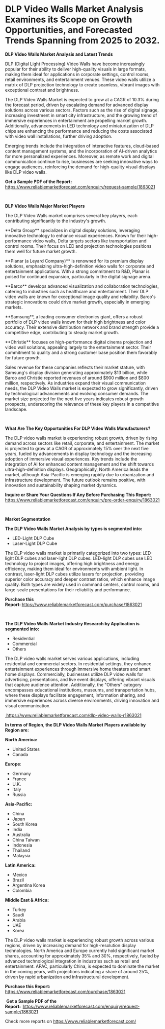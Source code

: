 <p><h1>DLP Video Walls Market Analysis Examines its Scope on Growth Opportunities, and Forecasted Trends Spanning from 2025 to 2032.</h1></p><p><strong>DLP Video Walls Market Analysis and Latest Trends</strong></p>
<p><p>DLP (Digital Light Processing) Video Walls have become increasingly popular for their ability to deliver high-quality visuals in large formats, making them ideal for applications in corporate settings, control rooms, retail environments, and entertainment venues. These video walls utilize a matrix of DLP projection technology to create seamless, vibrant images with exceptional contrast and brightness.</p><p>The DLP Video Walls Market is expected to grow at a CAGR of 10.3% during the forecast period, driven by escalating demand for advanced display solutions across various sectors. Factors such as the rise of digital signage, increasing investment in smart city infrastructure, and the growing trend of immersive experiences in entertainment are propelling market growth. Additionally, advancements in LED technology and miniaturization of DLP chips are enhancing the performance and reducing the costs associated with video wall installations, further driving adoption.</p><p>Emerging trends include the integration of interactive features, cloud-based content management systems, and the incorporation of AI-driven analytics for more personalized experiences. Moreover, as remote work and digital communication continue to rise, businesses are seeking innovative ways to engage audiences, reinforcing the demand for high-quality visual displays like DLP video walls.</p></p>
<p><strong>Get a Sample PDF of the Report:&nbsp;</strong> <a href="https://www.reliablemarketforecast.com/enquiry/request-sample/1863021?utm_campaign=2296&utm_medium=2&utm_source=Github&utm_content=ia&utm_term=07022025&utm_id=dlp-video-walls">https://www.reliablemarketforecast.com/enquiry/request-sample/1863021</a></p>
<p>&nbsp;</p>
<p><strong>DLP Video Walls Major Market Players</strong></p>
<p><p>The DLP Video Walls market comprises several key players, each contributing significantly to the industry's growth. </p><p>**Delta Group** specializes in digital display solutions, leveraging innovative technology to enhance visual experiences. Known for their high-performance video walls, Delta targets sectors like transportation and control rooms. Their focus on LED and projection technologies positions them well for future market growth.</p><p>**Planar (a Leyard Company)** is renowned for its premium display solutions, emphasizing ultra-high-definition video walls for corporate and entertainment applications. With a strong commitment to R&D, Planar is poised for continued expansion, particularly in the digital signage arena.</p><p>**Barco** develops advanced visualization and collaboration technologies, catering to industries such as healthcare and entertainment. Their DLP video walls are known for exceptional image quality and reliability. Barco's strategic innovations could drive market growth, especially in emerging markets.</p><p>**Samsung**, a leading consumer electronics giant, offers a robust portfolio of DLP video walls known for their high brightness and color accuracy. Their extensive distribution network and brand strength provide a competitive edge, contributing to steady market growth.</p><p>**Christie** focuses on high-performance digital cinema projection and video wall solutions, appealing largely to the entertainment sector. Their commitment to quality and a strong customer base position them favorably for future growth.</p><p>Sales revenue for these companies reflects their market stature, with Samsung's display division generating approximately $13 billion, while Barco and Christie reported revenues of around $900 million and $800 million, respectively. As industries expand their visual communication needs, the DLP Video Walls market is expected to grow significantly, driven by technological advancements and evolving consumer demands. The market size projected for the next five years indicates robust growth prospects, underscoring the relevance of these key players in a competitive landscape.</p></p>
<p>&nbsp;</p>
<p><strong>What Are The Key Opportunities For DLP Video Walls Manufacturers?</strong></p>
<p><p>The DLP video walls market is experiencing robust growth, driven by rising demand across sectors like retail, corporate, and entertainment. The market is projected to grow at a CAGR of approximately 15% over the next five years, fueled by advancements in display technology and the increasing adoption of immersive visual experiences. Key trends include the integration of AI for enhanced content management and the shift towards ultra-high-definition displays. Geographically, North America leads the market, although Asia-Pacific is emerging rapidly due to urbanization and infrastructure development. The future outlook remains positive, with innovation and sustainability shaping market dynamics.</p></p>
<p><strong>Inquire or Share Your Questions If Any Before Purchasing This Report:</strong> <a href="https://www.reliablemarketforecast.com/enquiry/pre-order-enquiry/1863021?utm_campaign=2296&utm_medium=2&utm_source=Github&utm_content=ia&utm_term=07022025&utm_id=dlp-video-walls">https://www.reliablemarketforecast.com/enquiry/pre-order-enquiry/1863021</a></p>
<p>&nbsp;</p>
<p><strong>Market Segmentation</strong></p>
<p><strong>The DLP Video Walls Market Analysis by types is segmented into:</strong></p>
<p><ul><li>LED-Light DLP Cube</li><li>Laser-Light DLP Cube</li></ul></p>
<p><p>The DLP video walls market is primarily categorized into two types: LED-light DLP cubes and laser-light DLP cubes. LED-light DLP cubes use LED technology to project images, offering high brightness and energy efficiency, making them ideal for environments with ambient light. In contrast, laser-light DLP cubes utilize lasers for projection, providing superior color accuracy and deeper contrast ratios, which enhance image quality. Both types are widely used in command centers, control rooms, and large-scale presentations for their reliability and performance.</p></p>
<p><strong>Purchase this Report:&nbsp;</strong><a href="https://www.reliablemarketforecast.com/purchase/1863021?utm_campaign=2296&utm_medium=2&utm_source=Github&utm_content=ia&utm_term=07022025&utm_id=dlp-video-walls">https://www.reliablemarketforecast.com/purchase/1863021</a></p>
<p>&nbsp;</p>
<p><strong>The DLP Video Walls Market Industry Research by Application is segmented into:</strong></p>
<p><ul><li>Residential</li><li>Commercial</li><li>Others</li></ul></p>
<p><p>The DLP video walls market serves various applications, including residential and commercial sectors. In residential settings, they enhance entertainment experiences through immersive home theaters and smart home displays. Commercially, businesses utilize DLP video walls for advertising, presentations, and live event displays, offering vibrant visuals that capture audience attention. Additionally, the "Others" category encompasses educational institutions, museums, and transportation hubs, where these displays facilitate engagement, information sharing, and immersive experiences across diverse environments, driving innovation and visual communication.</p></p>
<p><a href="https://www.reliablemarketforecast.com/dlp-video-walls-r1863021?utm_campaign=2296&utm_medium=2&utm_source=Github&utm_content=ia&utm_term=07022025&utm_id=dlp-video-walls">&nbsp;https://www.reliablemarketforecast.com/dlp-video-walls-r1863021</a></p>
<p><strong>In terms of Region, the DLP Video Walls Market Players available by Region are:</strong></p>
<p>
    <p> <strong> North America: </strong>
        <ul>
            <li>United States</li>
            <li>Canada</li>
        </ul>
        </p> 
    <p> <strong> Europe: </strong>
        <ul>
            <li>Germany</li>
            <li>France</li>
            <li>U.K.</li>
            <li>Italy</li>
            <li>Russia</li>
        </ul>
        </p> 
    <p> <strong> Asia-Pacific: </strong>
        <ul>
            <li>China</li>
            <li>Japan</li>
            <li>South Korea</li>
            <li>India</li>
            <li>Australia</li>
            <li>China Taiwan</li>
            <li>Indonesia</li>
            <li>Thailand</li>
            <li>Malaysia</li>
        </ul>
        </p> 
    <p> <strong> Latin America: </strong>
        <ul>
            <li>Mexico</li>
            <li>Brazil</li>
            <li>Argentina Korea</li>
            <li>Colombia</li>
        </ul>
        </p> 
    <p> <strong> Middle East & Africa: </strong>
        <ul>
            <li>Turkey</li>
            <li>Saudi</li>
            <li>Arabia</li>
            <li>UAE</li>
            <li>Korea</li>
        </ul>
    </p>
    </p>
<p><p>The DLP video walls market is experiencing robust growth across various regions, driven by increasing demand for high-resolution display technologies. North America and Europe currently hold significant market shares, accounting for approximately 35% and 30%, respectively, fueled by advanced technological integration in industries such as retail and entertainment. APAC, particularly China, is expected to dominate the market in the coming years, with projections indicating a share of around 25%, driven by rapid urbanization and infrastructural development.</p></p>
<p><strong>Purchase this Report: </strong><a href="https://www.reliablemarketforecast.com/purchase/1863021?utm_campaign=2296&utm_medium=2&utm_source=Github&utm_content=ia&utm_term=07022025&utm_id=dlp-video-walls">https://www.reliablemarketforecast.com/purchase/1863021</a></p>
<p>&nbsp;<strong>Get a Sample PDF of the Report:&nbsp;&nbsp;</strong><a href="https://www.reliablemarketforecast.com/enquiry/request-sample/1863021?utm_campaign=2296&utm_medium=2&utm_source=Github&utm_content=ia&utm_term=07022025&utm_id=dlp-video-walls">https://www.reliablemarketforecast.com/enquiry/request-sample/1863021</a></p>
<p><strong></strong></p>
<p>Check more reports on <a href="https://www.reliablemarketforecast.com/?utm_campaign=2296&utm_medium=2&utm_source=Github&utm_content=ia&utm_term=07022025&utm_id=dlp-video-walls">https://www.reliablemarketforecast.com/</a></p>